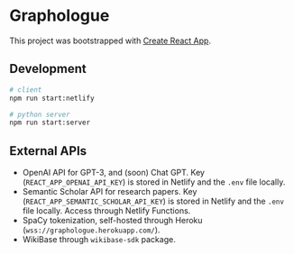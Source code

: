 # Graphologue

This project was bootstrapped with [Create React App](https://github.com/facebook/create-react-app).

## Development

```bash
# client
npm run start:netlify

# python server
npm run start:server
```

## External APIs

- OpenAI API for GPT-3, and (soon) Chat GPT. Key (`REACT_APP_OPENAI_API_KEY`) is stored in Netlify and the `.env` file locally.
- Semantic Scholar API for research papers. Key (`REACT_APP_SEMANTIC_SCHOLAR_API_KEY`) is stored in Netlify and the `.env` file locally. Access through Netlify Functions.
- SpaCy tokenization, self-hosted through Heroku (`wss://graphologue.herokuapp.com/`).
- WikiBase through `wikibase-sdk` package.
